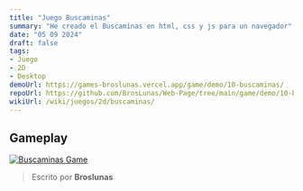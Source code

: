 ```yaml
---
title: "Juego Buscaminas"
summary: "He creado el Buscaminas en html, css y js para un navegador"
date: "05 09 2024"
draft: false
tags:
- Juego
- 2D
- Desktop
demoUrl: https://games-broslunas.vercel.app/game/demo/10-buscaminas/
repoUrl: https://github.com/BrosLunas/Web-Page/tree/main/game/demo/10-buscaminas/
wikiUrl: /wiki/juegos/2d/buscaminas/
---
```


## Gameplay
[![Buscaminas Game](/img/games/buscaminas.png)](/video/gameplay/buscaminas.mp4)

> Escrito por **Broslunas**